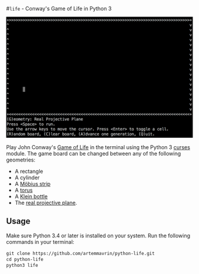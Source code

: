 #`life` - Conway's Game of Life in Python 3

![Screenshot](images/life_rp2_glider.gif)

Play John Conway's
[Game of Life](https://en.wikipedia.org/wiki/Conway%27s_Game_of_Life)
in the terminal using the Python 3
[curses](https://docs.python.org/3.4/library/curses.html) module.
The game board can be changed between any of the following geometries:

* A rectangle
* A cylinder
* A [Möbius strip](https://en.wikipedia.org/wiki/Möbius_strip)
* A [torus](https://en.wikipedia.org/wiki/Torus)
* A [Klein bottle](https://en.wikipedia.org/wiki/Klein_bottle)
* The
[real projective plane](https://en.wikipedia.org/wiki/Real_projective_plane).

## Usage

Make sure Python 3.4 or later is installed on your system.
Run the following commands in your terminal:

    git clone https://github.com/artemmavrin/python-life.git
    cd python-life
    python3 life
